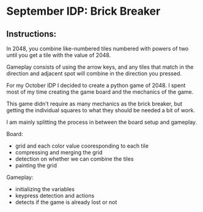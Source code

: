 # September IDP: Brick Breaker

## Instructions: 

In 2048, you combine like-numbered tiles numbered with powers of two until you get a tile with the value of 2048.

Gameplay consists of using the arrow keys, and any tiles that match in the direction and adjacent spot will combine in the direction you pressed.


For my October IDP I decided to create a python game of 2048. I spent most of my time creating the game board and the mechanics of the game. 

This game didn't require as many mechanics as the brick breaker, but getting the individual squares to what they should be needed a bit of work.

I am mainly splitting the process in between the board setup and gameplay.

Board:

- grid and each color value cooresponding to each tile
- compressing and merging the grid
- detection on whether we can combine the tiles
- painting the grid

Gameplay:
- initializing the variables
- keypress detection and actions
- detects if the game is already lost or not